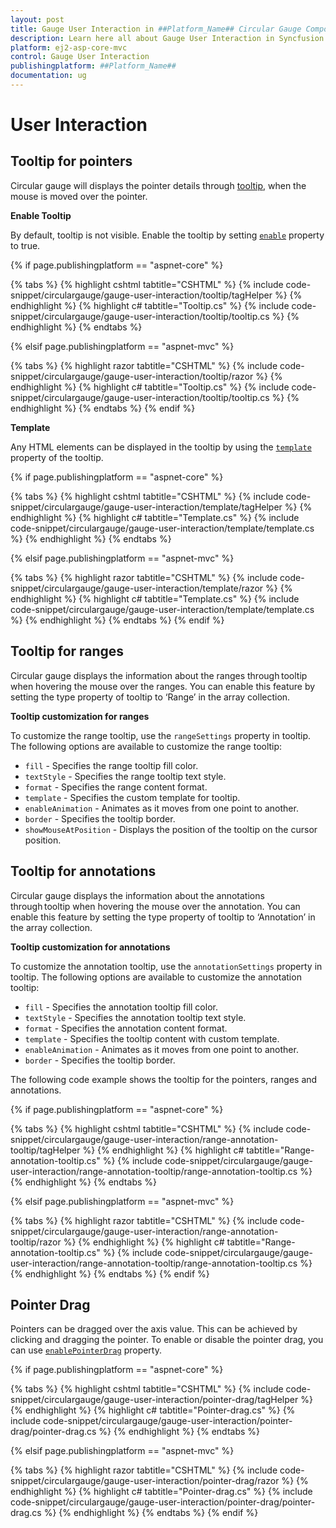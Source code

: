 ```yaml
---
layout: post
title: Gauge User Interaction in ##Platform_Name## Circular Gauge Component
description: Learn here all about Gauge User Interaction in Syncfusion ##Platform_Name## Circular Gauge component of Syncfusion Essential JS 2 and more.
platform: ej2-asp-core-mvc
control: Gauge User Interaction
publishingplatform: ##Platform_Name##
documentation: ug
---
```


# User Interaction

## Tooltip for pointers

Circular gauge will displays the pointer details through [tooltip](https://help.syncfusion.com/cr/aspnetcore-js2/Syncfusion.EJ2.CircularGauge.CircularGaugeTooltipSettings.html), when the mouse is moved over the pointer.

<!-- markdownlint-disable MD036 -->

**Enable Tooltip**

By default, tooltip is not visible. Enable the tooltip by setting [`enable`](https://help.syncfusion.com/cr/aspnetcore-js2/Syncfusion.EJ2.CircularGauge.CircularGaugeTooltipSettings.html#Syncfusion_EJ2_CircularGauge_CircularGaugeTooltipSettings_Enable) property to true.

{% if page.publishingplatform == "aspnet-core" %}

{% tabs %}
{% highlight cshtml tabtitle="CSHTML" %}
{% include code-snippet/circulargauge/gauge-user-interaction/tooltip/tagHelper %}
{% endhighlight %}
{% highlight c# tabtitle="Tooltip.cs" %}
{% include code-snippet/circulargauge/gauge-user-interaction/tooltip/tooltip.cs %}
{% endhighlight %}
{% endtabs %}

{% elsif page.publishingplatform == "aspnet-mvc" %}

{% tabs %}
{% highlight razor tabtitle="CSHTML" %}
{% include code-snippet/circulargauge/gauge-user-interaction/tooltip/razor %}
{% endhighlight %}
{% highlight c# tabtitle="Tooltip.cs" %}
{% include code-snippet/circulargauge/gauge-user-interaction/tooltip/tooltip.cs %}
{% endhighlight %}
{% endtabs %}
{% endif %}



**Template**

Any HTML elements can be displayed in the tooltip by using the [`template`](https://help.syncfusion.com/cr/aspnetcore-js2/Syncfusion.EJ2.CircularGauge.CircularGaugeTooltipSettings.html#Syncfusion_EJ2_CircularGauge_CircularGaugeTooltipSettings_Template) property of the tooltip.

{% if page.publishingplatform == "aspnet-core" %}

{% tabs %}
{% highlight cshtml tabtitle="CSHTML" %}
{% include code-snippet/circulargauge/gauge-user-interaction/template/tagHelper %}
{% endhighlight %}
{% highlight c# tabtitle="Template.cs" %}
{% include code-snippet/circulargauge/gauge-user-interaction/template/template.cs %}
{% endhighlight %}
{% endtabs %}

{% elsif page.publishingplatform == "aspnet-mvc" %}

{% tabs %}
{% highlight razor tabtitle="CSHTML" %}
{% include code-snippet/circulargauge/gauge-user-interaction/template/razor %}
{% endhighlight %}
{% highlight c# tabtitle="Template.cs" %}
{% include code-snippet/circulargauge/gauge-user-interaction/template/template.cs %}
{% endhighlight %}
{% endtabs %}
{% endif %}



## Tooltip for ranges

Circular gauge displays the information about the ranges through tooltip when hovering the mouse over the ranges. You can enable this feature by setting the type property of tooltip to ‘Range’ in the array collection.

**Tooltip customization for ranges**

To customize the range tooltip, use the `rangeSettings` property in tooltip. The following options are available to customize the range tooltip:

* `fill` - Specifies the range tooltip fill color.
* `textStyle` - Specifies the range tooltip text style.
* `format` - Specifies the range content format.
* `template` - Specifies the custom template for tooltip.
* `enableAnimation` - Animates as it moves from one point to another.
* `border` - Specifies the tooltip border.
* `showMouseAtPosition` - Displays the position of the tooltip on the cursor position.

## Tooltip for annotations

Circular gauge displays the information about the annotations through tooltip when hovering the mouse over the annotation. You can enable this feature by setting the type property of tooltip to ‘Annotation’ in the array collection.

**Tooltip customization for annotations**

To customize the annotation tooltip, use the `annotationSettings` property in tooltip. The following options are available to customize the annotation tooltip:

* `fill` - Specifies the annotation tooltip fill color.
* `textStyle` - Specifies the annotation tooltip text style.
* `format` - Specifies the annotation content format.
* `template` - Specifies the tooltip content with custom template.
* `enableAnimation` - Animates as it moves from one point to another.
* `border` - Specifies the tooltip border.

The following code example shows the tooltip for the pointers, ranges and annotations.

{% if page.publishingplatform == "aspnet-core" %}

{% tabs %}
{% highlight cshtml tabtitle="CSHTML" %}
{% include code-snippet/circulargauge/gauge-user-interaction/range-annotation-tooltip/tagHelper %}
{% endhighlight %}
{% highlight c# tabtitle="Range-annotation-tooltip.cs" %}
{% include code-snippet/circulargauge/gauge-user-interaction/range-annotation-tooltip/range-annotation-tooltip.cs %}
{% endhighlight %}
{% endtabs %}

{% elsif page.publishingplatform == "aspnet-mvc" %}

{% tabs %}
{% highlight razor tabtitle="CSHTML" %}
{% include code-snippet/circulargauge/gauge-user-interaction/range-annotation-tooltip/razor %}
{% endhighlight %}
{% highlight c# tabtitle="Range-annotation-tooltip.cs" %}
{% include code-snippet/circulargauge/gauge-user-interaction/range-annotation-tooltip/range-annotation-tooltip.cs %}
{% endhighlight %}
{% endtabs %}
{% endif %}



## Pointer Drag

Pointers can be dragged over the axis value. This can be achieved by clicking and dragging the pointer. To enable or disable the pointer drag, you can use [`enablePointerDrag`](https://help.syncfusion.com/cr/aspnetcore-js2/Syncfusion.EJ2.CircularGauge.CircularGauge.html#Syncfusion_EJ2_CircularGauge_CircularGauge_EnablePointerDrag) property.

{% if page.publishingplatform == "aspnet-core" %}

{% tabs %}
{% highlight cshtml tabtitle="CSHTML" %}
{% include code-snippet/circulargauge/gauge-user-interaction/pointer-drag/tagHelper %}
{% endhighlight %}
{% highlight c# tabtitle="Pointer-drag.cs" %}
{% include code-snippet/circulargauge/gauge-user-interaction/pointer-drag/pointer-drag.cs %}
{% endhighlight %}
{% endtabs %}

{% elsif page.publishingplatform == "aspnet-mvc" %}

{% tabs %}
{% highlight razor tabtitle="CSHTML" %}
{% include code-snippet/circulargauge/gauge-user-interaction/pointer-drag/razor %}
{% endhighlight %}
{% highlight c# tabtitle="Pointer-drag.cs" %}
{% include code-snippet/circulargauge/gauge-user-interaction/pointer-drag/pointer-drag.cs %}
{% endhighlight %}
{% endtabs %}
{% endif %}

